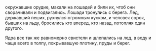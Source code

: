 окружавшие орудие, махали на лошадей и били их, чтоб они сворачивали и подвигались. Лошади тронулись с берега. Лед, державший пеших, рухнулся огромным куском, и человек сорок, бывших на льду, бросились кто вперед, кто назад, потопляя один другого.

Ядра все так же равномерно свистели и шлепались на лед, в воду и чаще всего в толпу, покрывавшую плотину, пруды и берег.

</div>

<div class="section">

